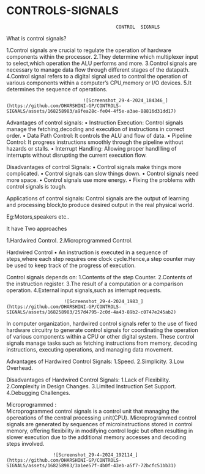 # CONTROLS-SIGNALS

                                            CONTROL  SIGNALS
What is control signals?


1.Control signals are crucial to regulate the operation of hardware components within the processor.
2.They determine which multiplexer input to select,which operation the ALU performs and more.
3.Control signals are necessary to manage data flow through different stages of the datapath.
4.Control signal refers to a digital signal used to control the operation of various components within a computer’s CPU,memory or I/O devices.
5.It determines the sequence of operations.

              



                                ![Screenshot_29-4-2024_184346_](https://github.com/DHARSHINI-GP/CONTROLS-SIGNALS/assets/168258983/a9fea28c-fe04-4f5e-a3ae-88816d31dd17)




Advantages of control signals:
•	Instruction Execution:  Control signals manage the fetching,decoding and execution of instructions in correct order.
•	Data Path Control:   It controls the ALU and flow of data.
•	Pipeline Control:    It progress instructions smoothly through the pipeline without hazards or stalls.
•	Interrupt Handling:  Allowing proper handllling of interrupts without disrupting the current execution flow.

Disadvantages of control Signals:
•	Control signals make things more complicated.
•	Control signals can slow things down.
•	Control signals need more space.
•	Control signals use more energy.
•	Fixing the problems with control signals is tough.

Applications of control signals:
Control signals are the output of learning and processing block,to produce desired output in the real physical world.

Eg:Motors,speakers etc..



It have Two approaches

1.Hardwired  Control.
2.Microprogrammed  Control.

Hardwired Control
•	An instruction is executed in a sequence of steps,where each step requires one clock cycle.Hence,a step counter may be used to keep track of the progress of execution.
  
Control signals depends on:
1.Contents of the step Counter.
2.Contents of the instruction register.
3.The result of  a computation or a comparison operation.
4.External input signals,such as interrupt requests.


                         ![Screenshot_29-4-2024_1983_](https://github.com/DHARSHINI-GP/CONTROLS-SIGNALS/assets/168258983/257d4795-2c0d-4a43-89b2-c0747e245ab2)




In computer organization, hardwired control signals refer to the use of fixed hardware circuitry to generate control signals for coordinating the operation of various components within a CPU or other digital system. These control signals manage tasks such as fetching instructions from memory, decoding instructions, executing operations, and managing data movement.

Advantages of Hardwired Control Signals:
  1.Speed.
  2.Simplicity.
  3.Low Overhead.

Disadvantages of Hardwired Control Signals:
 1.Lack of Flexibility. 
 2.Complexity in Design Changes.
 3.Limited Instruction Set Support.
 4.Debugging Challenges.

Microprogrammed :             
             Microprogrammed control signals is a control unit that managing the opereations of the central processing unit(CPU). 
             Microprogrammed control signals are generated by sequences of microinstructions stored in control memory, offering flexibility in modifying control logic but often resulting in slower execution due to the additional memory accesses and decoding steps involved.
                     
                     ![Screenshot_29-4-2024_192114_](https://github.com/DHARSHINI-GP/CONTROLS-SIGNALS/assets/168258983/3a1ee57f-4b0f-43eb-a5f7-72bcfc51bb31)






             


